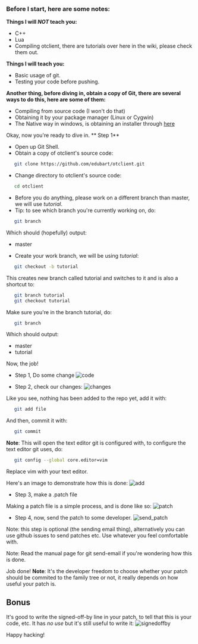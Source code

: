### Before I start, here are some notes:

**Things I will *NOT* teach you:**
* C++
* Lua
* Compiling otclient, there are tutorials over here in the wiki, please check them out.

**Things I will teach you:**
* Basic usage of git.
* Testing your code before pushing.

**Another thing, before diving in, obtain a copy of Git, there are several ways to do this, here are some of them:**
* Compiling from source code (I won't do that)
* Obtaining it by your package manager (Linux or Cygwin)
* The Native way in windows, is obtaining an installer through [here](http://git-scm.com/download/win)

Okay, now you're ready to dive in.
** Step 1**
* Open up Git Shell.
* Obtain a copy of otclient's source code:
```sh
   git clone https://github.com/edubart/otclient.git
```
* Change directory to otclient's source code:
```sh
   cd otclient
```
* Before you do anything, please work on a different branch than master, we will use _tutorial_.
* Tip: to see which branch you're currently working on, do:
```sh
   git branch
```
  Which should (hopefully) output:
  *  master

* Create your work branch, we will be using _tutorial_:
```sh
   git checkout -b tutorial
```
This creates new branch called tutorial and switches to it and is also a shortcut to:
```sh
   git branch tutorial
   git checkout tutorial
```
Make sure you're in the branch tutorial, do:
```sh
   git branch
```
Which should output:
   * master
   * tutorial

Now, the job!
* Step 1, Do some change
![code](http://i.imgur.com/d7q4K.png)

* Step 2, check our changes:
![changes](http://i.imgur.com/N44kp.png)

Like you see, nothing has been added to the repo yet, add it with:
```sh
   git add file
```
And then, commit it with:
```sh
   git commit
```
**Note**: This will open the text editor git is configured with,  to configure the text editor git uses, do:
```sh
   git config --global core.editor=vim
```
Replace vim with your text editor.

Here's an image  to demonstrate how this is done:
![add](http://i.imgur.com/WZnuR.png)

* Step 3, make a .patch file

Making a patch file is a simple process, and is done like so:
![patch](http://i.imgur.com/9pCvF.png)

* Step 4, now, send the patch to some developer.
![send_patch](http://i.imgur.com/KIttX.png)

Note: this step is optional (the sending email thing), alternatively you can use github issues to send patches etc. Use whatever you feel comfortable with.

Note: Read the manual page for git send-email if you're wondering how this is done.

Job done!
**Note**: It's the developer freedom to choose whether your patch should be commited to the family tree or not, it really depends on how useful your patch is.

## Bonus
It's good to write the signed-off-by line in your patch, to tell that this is your code, etc.  It has _no use_ but it's still useful to write it:
![signedoffby](http://i.imgur.com/Kpfgh.png)

Happy hacking!